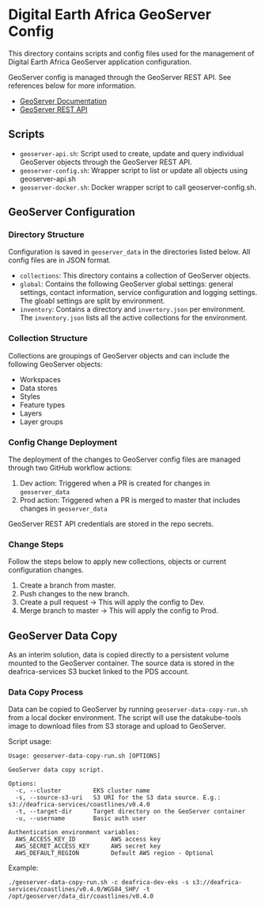 # Digital Earth Africa GeoServer Config
This directory contains scripts and config files used for the management of Digital Earth Africa GeoServer application configuration.

GeoServer config is managed through the GeoServer REST API. See references below for more information.

- [GeoServer Documentation](https://docs.geoserver.org/)
- [GeoServer REST API](https://docs.geoserver.org/stable/en/user/rest/)

## Scripts
- `geoserver-api.sh`: Script used to create, update and query individual GeoServer objects through the GeoServer REST API.
- `geoserver-config.sh`: Wrapper script to list or update all objects using geoserver-api.sh
- `geoserver-docker.sh`: Docker wrapper script to call geoserver-config.sh. 

## GeoServer Configuration
### Directory Structure
Configuration is saved in `geoserver_data` in the directories listed below. All config files are in JSON format.

- `collections`: This directory contains a collection of GeoServer objects.
- `global`: Contains the following GeoServer global settings: general settings, contact information, service configuration and logging settings. The gloabl settings are split by environment.
- `inventory`: Contains a directory and `invertory.json` per environment. The `inventory.json` lists all the active collections for the environment.

### Collection Structure
Collections are groupings of GeoServer objects and can include the following GeoServer objects:
- Workspaces
- Data stores
- Styles
- Feature types
- Layers
- Layer groups

### Config Change Deployment
The deployment of the changes to GeoServer config files are managed through two GitHub workflow actions:
1. Dev action: Triggered when a PR is created for changes in `geoserver_data`
2. Prod action: Triggered when a PR is merged to master that includes changes in `geoserver_data`

GeoServer REST API credentials are stored in the repo secrets.

### Change Steps
Follow the steps below to apply new collections, objects or current configuration changes.
1. Create a branch from master.
2. Push changes to the new branch.
3. Create a pull request -> This will apply the config to Dev.
4. Merge branch to master -> This will apply the config to Prod.

## GeoServer Data Copy
As an interim solution, data is copied directly to a persistent volume mounted to the GeoServer container. The source data is stored in the deafrica-services S3 bucket linked to the PDS account.

### Data Copy Process
Data can be copied to GeoServer by running `geoserver-data-copy-run.sh` from a local docker environment. The script will use the datakube-tools image to download files from S3 storage and upload to GeoServer.

Script usage:
```
Usage: geoserver-data-copy-run.sh [OPTIONS]

GeoServer data copy script.

Options:
  -c, --cluster         EKS cluster name
  -s, --source-s3-uri   S3 URI for the S3 data source. E.g.: s3://deafrica-services/coastlines/v0.4.0
  -t, --target-dir      Target directory on the GeoServer container
  -u, --username        Basic auth user

Authentication environment variables:
  AWS_ACCESS_KEY_ID          AWS access key
  AWS_SECRET_ACCESS_KEY      AWS secret key
  AWS_DEFAULT_REGION         Default AWS region - Optional

```

Example:

```
./geoserver-data-copy-run.sh -c deafrica-dev-eks -s s3://deafrica-services/coastlines/v0.4.0/WGS84_SHP/ -t /opt/geoserver/data_dir/coastlines/v0.4.0
```